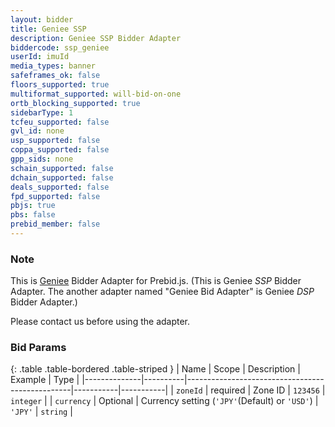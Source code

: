 ```yaml
---
layout: bidder
title: Geniee SSP
description: Geniee SSP Bidder Adapter
biddercode: ssp_geniee
userId: imuId
media_types: banner
safeframes_ok: false
floors_supported: true
multiformat_supported: will-bid-on-one
ortb_blocking_supported: true
sidebarType: 1
tcfeu_supported: false
gvl_id: none
usp_supported: false
coppa_supported: false
gpp_sids: none
schain_supported: false
dchain_supported: false
deals_supported: false
fpd_supported: false
pbjs: true
pbs: false
prebid_member: false
---
```

### Note

This is [Geniee](https://geniee.co.jp) Bidder Adapter for Prebid.js.
(This is Geniee *SSP* Bidder Adapter. The another adapter named "Geniee Bid Adapter" is Geniee *DSP* Bidder Adapter.)

Please contact us before using the adapter.

### Bid Params

{: .table .table-bordered .table-striped }
|     Name     |  Scope   |      Description                                |  Example  |   Type    |
|--------------|----------|-------------------------------------------------|-----------|-----------|
|  `zoneId`    | required |    Zone ID                                      |  `123456` | `integer` |
|  `currency`  | Optional | Currency setting (`'JPY'`(Default) or `'USD'`)  | `'JPY'`   | `string`  |
